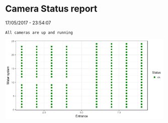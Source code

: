 Camera Status report
================
17/05/2017 - 23:54:07

    All cameras are up and running

![](camreport_files/figure-markdown_github/unnamed-chunk-2-1.png)
